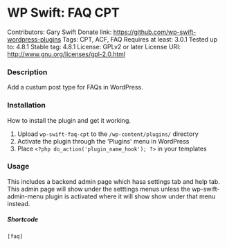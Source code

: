 # WP Swift: FAQ CPT

Contributors: Gary Swift
Donate link: https://github.com/wp-swift-wordpress-plugins
Tags: CPT, ACF, FAQ
Requires at least: 3.0.1
Tested up to: 4.8.1
Stable tag: 4.8.1
License: GPLv2 or later
License URI: http://www.gnu.org/licenses/gpl-2.0.html

### Description

Add a custum post type for FAQs in WordPress.

### Installation

How to install the plugin and get it working.

1. Upload `wp-swift-faq-cpt` to the `/wp-content/plugins/` directory
1. Activate the plugin through the 'Plugins' menu in WordPress
1. Place `<?php do_action('plugin_name_hook'); ?>` in your templates

### Usage
This includes a backend admin page which hasa settings tab and help tab. This admin page will show under the setttings menus unless the wp-swift-admin-menu plugin is activated where it will show show under that menu instead.

##### Shortcode

`
[faq]
`
